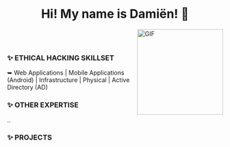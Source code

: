 <div align=center> 
  <h1> Hi! My name is Damiën! 👋 </h1>
</div>

<img align="right" alt="GIF" src="https://k1ngdamien.com/assets/img/uploads/profile.png" width="200" height="200" />
<br/><br/>

### 

<!--
**K1ngDamien/K1ngDamien** is a ✨ _special_ ✨ repository because its `README.md` (this file) appears on your GitHub profile.

Here are some ideas to get you started:

- 🔭 I’m currently working on ...
- 🌱 I’m currently learning ...
- 👯 I’m looking to collaborate on ...
- 🤔 I’m looking for help with ...
- 💬 Ask me about ...
- 📫 How to reach me: ...
- 😄 Pronouns: ...
- ⚡ Fun fact: ...
-->

### ✨ ETHICAL HACKING SKILLSET
➥ Web Applications | Mobile Applications (Android) | Infrastructure | Physical | Active Directory (AD) <br>


### ✨ OTHER EXPERTISE
..


### ✨ PROJECTS
